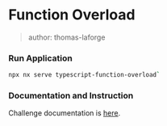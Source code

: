 # Function Overload

> author: thomas-laforge

### Run Application

```bash
npx nx serve typescript-function-overload`
```

### Documentation and Instruction

Challenge documentation is [here](https://angular-challenges.vercel.app/challenges/typescript/15-typescript-function-overload-fn/).
